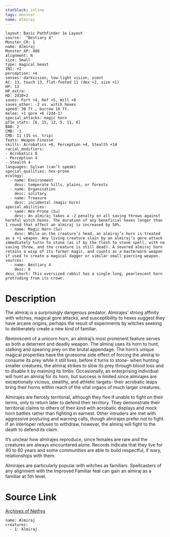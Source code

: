 ```yaml
---
statblock: inline
tags: monster
name: Almiraj
---
```

```statblock
layout: Basic Pathfinder 1e Layout
source:  "Bestiary 4"
Monster_CR: 1
name: Almiraj
Monster_XP: 400
alignment: N
size: Small
type: magical beast
INI: +2
perception: +4
senses: darkvision, low-light vision, scent
AC: 13, touch 13, flat-footed 11 (dex +2, size +1)
HP: 13
HP_extra: 
HD: 2d10+2
saves: Fort +4, Ref +5, Will +0
saves_other: -2 vs. witch hexes
speed: 30 ft., burrow 10 ft.
melee: +1 gore +6 (2d4-1)
special_attacks: magic horn
pf1e_stats: [6, 15, 12, 5, 11, 6]
BAB: 2
CMB: -1
CMD: 11 (15 vs. trip)
feats: Weapon Finesse
skills: Acrobatics +6, Perception +4, Stealth +14
racial_modifiers:
- Acrobatics 8
- Perception 4
- Stealth 4
languages: Sylvan (can’t speak)
special_qualities: hex-prone
ecology:
  - name: Environment
    desc: temperate hills, plains, or forests
  - name: Organisation
    desc: solitary
  - name: Treasure
    desc: incidental (magic horn)
special_abilities:
  - name: Hex-Prone (Su)
    desc: An almiraj takes a -2 penalty on all saving throws against harmful witch hexes. The duration of any beneficial hexes longer than 1 round that affect an almiraj is increased by 50%.
  - name: Magic Horn (Su)
    desc: While on the creature’s head, an almiraj’s horn is treated as a +1 weapon. Any living creature slain by an almiraj’s gore attack immediately turns to stone (as if by the flesh to stone spell, with no saving throw, and the creature is still dead). A severed almiraj horn retains a wisp of its former magic, and counts as a masterwork weapon if used to create a magical dagger or similar small piercing weapon.
sources:
  - name: Bestiary 4
    desc: 8
desc_short: This oversized rabbit has a single long, pearlescent horn protruding from its crown.
```
# Description
The almiraj is a surprisingly dangerous predator. Almirajes’ strong affinity with witches, magical gore attacks, and susceptibility to hexes suggest they have arcane origins, perhaps the result of experiments by witches seeking to deliberately create a new kind of familiar.

Reminiscent of a unicorn horn, an almiraj’s most prominent feature serves as both a deterrent and deadly weapon. The almiraj uses its horn to hunt, stalking and spearing prey on the brutal appendage. The horn’s unique magical properties have the gruesome side effect of forcing the almiraj to consume its prey while it still lives, before it turns to stone- when hunting smaller creatures, the almiraj strikes to slow its prey through blood loss and to disable it by maiming its limbs. Occasionally, an enterprising individual will hunt an almiraj for its horn, but success is limited since almirajes are exceptionally vicious, stealthy, and athletic targets- their acrobatic leaps bring their horns within reach of the vital organs of much larger creatures.

Almirajes are fiercely territorial, although they flee if unable to fight on their terms, only to return later to defend their territory. They demonstrate their territorial claims to others of their kind with acrobatic displays and mock horn battles rather than fighting in earnest. Other intruders are met with aggressive posturing and warning calls, though almirajes prefer not to fight. If an interloper refuses to withdraw, however, the almiraj will fight to the death to defend its claim.

It’s unclear how almirajes reproduce, since females are rare and the creatures are always encountered alone. Records indicate that they live for 40 to 60 years and some communities are able to build respectful, if wary, relationships with them.

Almirajes are particularly popular with witches as familiars. Spellcasters of any alignment with the Improved Familiar feat can gain an almiraj as a familiar at 5th level.
# Source Link
[Archives of Nethys](https://aonprd.com/MonsterDisplay.aspx?ItemName=Almiraj)
```encounter-table
name: Almiraj
creatures:
  - 1: Almiraj
```
